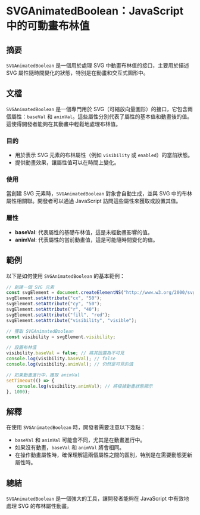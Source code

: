 <!--
Meta Description: # SVGAnimatedBoolean：JavaScript 中的可動畫布林值 ## 摘要 `SVGAnimatedBoolean` 是一個用於處理 SVG 中動畫布林值的接口，主要用於描述 SVG 屬性隨時間變化的狀態，特別是在動畫和交互式圖形中。 ## 文檔 `SVGAnimatedBoole...
Meta Keywords: svg, svganimatedboolean, visibility, animval, svgelement
-->

# SVGAnimatedBoolean：JavaScript 中的可動畫布林值

## 摘要
`SVGAnimatedBoolean` 是一個用於處理 SVG 中動畫布林值的接口，主要用於描述 SVG 屬性隨時間變化的狀態，特別是在動畫和交互式圖形中。

## 文檔
`SVGAnimatedBoolean` 是一個專門用於 SVG（可縮放向量圖形）的接口，它包含兩個屬性：`baseVal` 和 `animVal`。這些屬性分別代表了屬性的基本值和動畫後的值。這使得開發者能夠在其動畫中輕鬆地處理布林值。

### 目的
- 用於表示 SVG 元素的布林屬性（例如 `visibility` 或 `enabled`）的當前狀態。
- 提供動畫效果，讓屬性值可以在時間上變化。

### 使用
當創建 SVG 元素時，`SVGAnimatedBoolean` 對象會自動生成，並與 SVG 中的布林屬性相關聯。開發者可以通過 JavaScript 訪問這些屬性來獲取或設置其值。

### 屬性
- **baseVal**: 代表屬性的基礎布林值，這是未經動畫影響的值。
- **animVal**: 代表屬性的當前動畫值，這是可能隨時間變化的值。

## 範例
以下是如何使用 `SVGAnimatedBoolean` 的基本範例：

```javascript
// 創建一個 SVG 元素
const svgElement = document.createElementNS("http://www.w3.org/2000/svg", "circle");
svgElement.setAttribute("cx", "50");
svgElement.setAttribute("cy", "50");
svgElement.setAttribute("r", "40");
svgElement.setAttribute("fill", "red");
svgElement.setAttribute("visibility", "visible");

// 獲取 SVGAnimatedBoolean
const visibility = svgElement.visibility;

// 設置布林值
visibility.baseVal = false; // 將其設置為不可見
console.log(visibility.baseVal); // false
console.log(visibility.animVal); // 仍然是可見的值

// 如果動畫進行中，獲取 animVal
setTimeout(() => {
    console.log(visibility.animVal); // 將根據動畫狀態顯示
}, 1000);
```

## 解釋
在使用 `SVGAnimatedBoolean` 時，開發者需要注意以下幾點：
- `baseVal` 和 `animVal` 可能會不同，尤其是在動畫進行中。
- 如果沒有動畫，`baseVal` 和 `animVal` 將會相同。
- 在操作動畫屬性時，確保理解這兩個屬性之間的區別，特別是在需要動態更新屬性時。

## 總結
`SVGAnimatedBoolean` 是一個強大的工具，讓開發者能夠在 JavaScript 中有效地處理 SVG 的布林屬性動畫。